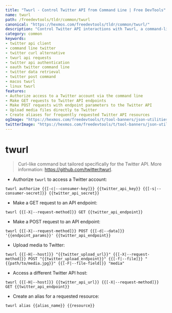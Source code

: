 ```yaml
---
title: "Twurl - Control Twitter API from Command Line | Free DevTools"
name: twurl
path: /freedevtools/tldr/common/twurl
canonical: "https://hexmos.com/freedevtools/tldr/common/twurl/"
description: "Control Twitter API interactions with Twurl, a command-line tool for interacting with Twitter. Authenticate, post, and fetch data easily. Free online tool, no registration required."
category: common
keywords:
- twitter api client
- command line twitter
- twitter curl alternative
- twurl api requests
- twitter api authentication
- oauth twitter command line
- twitter data retrieval
- twitter post command
- macos twurl
- linux twurl
features:
- Authorize access to a Twitter account via the command line
- Make GET requests to Twitter API endpoints
- Make POST requests with endpoint parameters to the Twitter API
- Upload media files directly to Twitter
- Create aliases for frequently requested Twitter API resources
ogImage: "https://hexmos.com/freedevtools/t/tool-banners/json-utilities-banner.png"
twitterImage: "https://hexmos.com/freedevtools/t/tool-banners/json-utilities-banner.png"
---
```


# twurl

> Curl-like command but tailored specifically for the Twitter API.
> More information: <https://github.com/twitter/twurl>.

- Authorize `twurl` to access a Twitter account:

`twurl authorize {{[-c|--consumer-key]}} {{twitter_api_key}} {{[-s|--consumer-secret]}} {{twitter_api_secret}}`

- Make a GET request to an API endpoint:

`twurl {{[-X|--request-method]}} GET {{twitter_api_endpoint}}`

- Make a POST request to an API endpoint:

`twurl {{[-X|--request-method]}} POST {{[-d|--data]}} '{{endpoint_params}}' {{twitter_api_endpoint}}`

- Upload media to Twitter:

`twurl {{[-H|--host]}} "{{twitter_upload_url}}" {{[-X|--request-method]}} POST "{{twitter_upload_endpoint}}" {{[-f|--file]}} "{{path/to/media.jpg}}" {{[-F|--file-field]}} "media"`

- Access a different Twitter API host:

`twurl {{[-H|--host]}} {{twitter_api_url}} {{[-X|--request-method]}} GET {{twitter_api_endpoint}}`

- Create an alias for a requested resource:

`twurl alias {{alias_name}} {{resource}}`

